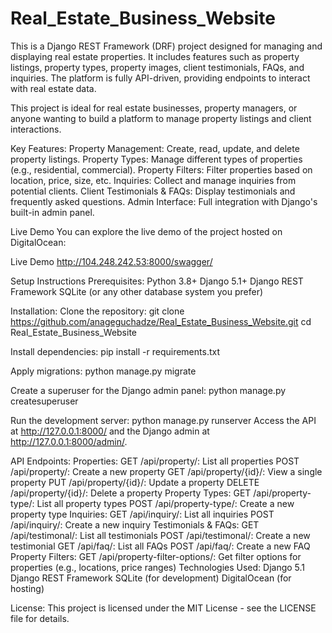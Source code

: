 # Real_Estate_Business_Website

This is a Django REST Framework (DRF) project designed for managing and displaying real estate properties. It includes features such as property listings, property types, property images, client testimonials, FAQs, and inquiries. The platform is fully API-driven, providing endpoints to interact with real estate data.

This project is ideal for real estate businesses, property managers, or anyone wanting to build a platform to manage property listings and client interactions.

Key Features:
Property Management: Create, read, update, and delete property listings.
Property Types: Manage different types of properties (e.g., residential, commercial).
Property Filters: Filter properties based on location, price, size, etc.
Inquiries: Collect and manage inquiries from potential clients.
Client Testimonials & FAQs: Display testimonials and frequently asked questions.
Admin Interface: Full integration with Django's built-in admin panel.


Live Demo
You can explore the live demo of the project hosted on DigitalOcean:

Live Demo http://104.248.242.53:8000/swagger/

Setup Instructions
Prerequisites:
Python 3.8+
Django 5.1+
Django REST Framework
SQLite (or any other database system you prefer)


Installation:
Clone the repository:
git clone https://github.com/anageguchadze/Real_Estate_Business_Website.git
cd Real_Estate_Business_Website


Install dependencies:
pip install -r requirements.txt

Apply migrations:
python manage.py migrate


Create a superuser for the Django admin panel:
python manage.py createsuperuser


Run the development server:
python manage.py runserver
Access the API at http://127.0.0.1:8000/ and the Django admin at http://127.0.0.1:8000/admin/.

API Endpoints:
Properties:
GET /api/property/: List all properties
POST /api/property/: Create a new property
GET /api/property/{id}/: View a single property
PUT /api/property/{id}/: Update a property
DELETE /api/property/{id}/: Delete a property
Property Types:
GET /api/property-type/: List all property types
POST /api/property-type/: Create a new property type
Inquiries:
GET /api/inquiry/: List all inquiries
POST /api/inquiry/: Create a new inquiry
Testimonials & FAQs:
GET /api/testimonal/: List all testimonials
POST /api/testimonal/: Create a new testimonial
GET /api/faq/: List all FAQs
POST /api/faq/: Create a new FAQ
Property Filters:
GET /api/property-filter-options/: Get filter options for properties (e.g., locations, price ranges)
Technologies Used:
Django 5.1
Django REST Framework
SQLite (for development)
DigitalOcean (for hosting)


License:
This project is licensed under the MIT License - see the LICENSE file for details.